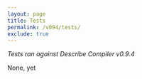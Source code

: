```yaml
---
layout: page
title: Tests
permalink: /v094/tests/
exclude: true
---
```

_Tests ran against Describe Compiler v0.9.4_

None, yet
